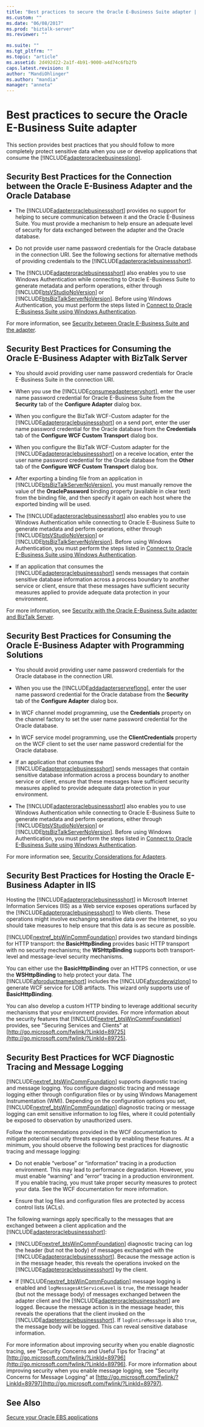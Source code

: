 ```yaml
---
title: "Best practices to secure the Oracle E-Business Suite adapter | Microsoft Docs"
ms.custom: ""
ms.date: "06/08/2017"
ms.prod: "biztalk-server"
ms.reviewer: ""

ms.suite: ""
ms.tgt_pltfrm: ""
ms.topic: "article"
ms.assetid: 2d492d22-2a1f-4b91-9000-a4d74c6fb2fb
caps.latest.revision: 8
author: "MandiOhlinger"
ms.author: "mandia"
manager: "anneta"
---
```

# Best practices to secure the Oracle E-Business Suite adapter
This section provides best practices that you should follow to more completely protect sensitive data when you use or develop applications that consume the [!INCLUDE[adapteroracleebusinesslong](../../includes/adapteroracleebusinesslong-md.md)].  
  
## Security Best Practices for the Connection between the Oracle E-Business Adapter and the Oracle Database  
  
-   The [!INCLUDE[adapteroraclebusinessshort](../../includes/adapteroraclebusinessshort-md.md)] provides no support for helping to secure communication between it and the Oracle E-Business Suite. You must provide a mechanism to help ensure an adequate level of security for data exchanged between the adapter and the Oracle database.  
  
-   Do not provide user name password credentials for the Oracle database in the connection URI. See the following sections for alternative methods of providing credentials to the [!INCLUDE[adapteroraclebusinessshort](../../includes/adapteroraclebusinessshort-md.md)].  
  
-   The [!INCLUDE[adapteroraclebusinessshort](../../includes/adapteroraclebusinessshort-md.md)] also enables you to use Windows Authentication while connecting to Oracle E-Business Suite to generate metadata and perform operations, either through [!INCLUDE[btsVStudioNoVersion](../../includes/btsvstudionoversion-md.md)] or [!INCLUDE[btsBizTalkServerNoVersion](../../includes/btsbiztalkservernoversion-md.md)]. Before using Windows Authentication, you must perform the steps listed in [Connect to Oracle E-Business Suite using Windows Authentication](../../adapters-and-accelerators/adapter-oracle-ebs/connect-to-oracle-e-business-suite-using-windows-authentication.md).  
  
 For more information, see [Security between Oracle E-Business Suite and the adapter](../../adapters-and-accelerators/adapter-oracle-ebs/security-between-oracle-e-business-suite-and-the-adapter.md).  
  
## Security Best Practices for Consuming the Oracle E-Business Adapter with BizTalk Server  
  
-   You should avoid providing user name password credentials for Oracle E-Business Suite in the connection URI.  
  
-   When you use the [!INCLUDE[consumeadapterservshort](../../includes/consumeadapterservshort-md.md)], enter the user name password credential for Oracle E-Business Suite from the **Security** tab of the **Configure Adapter** dialog box.  
  
-   When you configure the BizTalk WCF-Custom adapter for the [!INCLUDE[adapteroraclebusinessshort](../../includes/adapteroraclebusinessshort-md.md)] on a send port, enter the user name password credential for the Oracle database from the **Credentials** tab of the **Configure WCF Custom Transport** dialog box.  
  
-   When you configure the BizTalk WCF-Custom adapter for the [!INCLUDE[adapteroraclebusinessshort](../../includes/adapteroraclebusinessshort-md.md)] on a receive location, enter the user name password credential for the Oracle database from the **Other** tab of the **Configure WCF Custom Transport** dialog box.  
  
-   After exporting a binding file from an application in [!INCLUDE[btsBizTalkServerNoVersion](../../includes/btsbiztalkservernoversion-md.md)], you must manually remove the value of the **OraclePassword** binding property (available in clear text) from the binding file, and then specify it again on each host where the exported binding will be used.  
  
-   The [!INCLUDE[adapteroraclebusinessshort](../../includes/adapteroraclebusinessshort-md.md)] also enables you to use Windows Authentication while connecting to Oracle E-Business Suite to generate metadata and perform operations, either through [!INCLUDE[btsVStudioNoVersion](../../includes/btsvstudionoversion-md.md)] or [!INCLUDE[btsBizTalkServerNoVersion](../../includes/btsbiztalkservernoversion-md.md)]. Before using Windows Authentication, you must perform the steps listed in [Connect to Oracle E-Business Suite using Windows Authentication](../../adapters-and-accelerators/adapter-oracle-ebs/connect-to-oracle-e-business-suite-using-windows-authentication.md).  
  
-   If an application that consumes the [!INCLUDE[adapteroraclebusinessshort](../../includes/adapteroraclebusinessshort-md.md)] sends messages that contain sensitive database information across a process boundary to another service or client, ensure that these messages have sufficient security measures applied to provide adequate data protection in your environment.  
  
 For more information, see [Security with the Oracle E-Business Suite adapter and BizTalk Server](../../adapters-and-accelerators/adapter-oracle-ebs/security-with-the-oracle-e-business-suite-adapter-and-biztalk-server.md).  
  
## Security Best Practices for Consuming the Oracle E-Business Adapter with Programming Solutions  
  
-   You should avoid providing user name password credentials for the Oracle database in the connection URI.  
  
-   When you use the [!INCLUDE[addadapterservreflong](../../includes/addadapterservreflong-md.md)], enter the user name password credential for the Oracle database from the **Security** tab of the **Configure Adapter** dialog box.  
  
-   In WCF channel model programming, use the **Credentials** property on the channel factory to set the user name password credential for the Oracle database.  
  
-   In WCF service model programming, use the **ClientCredentials** property on the WCF client to set the user name password credential for the Oracle database.  
  
-   If an application that consumes the [!INCLUDE[adapteroraclebusinessshort](../../includes/adapteroraclebusinessshort-md.md)] sends messages that contain sensitive database information across a process boundary to another service or client, ensure that these messages have sufficient security measures applied to provide adequate data protection in your environment.  
  
-   The [!INCLUDE[adapteroraclebusinessshort](../../includes/adapteroraclebusinessshort-md.md)] also enables you to use Windows Authentication while connecting to Oracle E-Business Suite to generate metadata and perform operations, either through [!INCLUDE[btsVStudioNoVersion](../../includes/btsvstudionoversion-md.md)] or [!INCLUDE[btsBizTalkServerNoVersion](../../includes/btsbiztalkservernoversion-md.md)]. Before using Windows Authentication, you must perform the steps listed in [Connect to Oracle E-Business Suite using Windows Authentication](../../adapters-and-accelerators/adapter-oracle-ebs/connect-to-oracle-e-business-suite-using-windows-authentication.md).  
  
 For more information see, [Security Considerations for Adapters](../../core/security-considerations-for-adapters.md).  
  
## Security Best Practices for Hosting the Oracle E-Business Adapter in IIS  
 Hosting the [!INCLUDE[adapteroraclebusinessshort](../../includes/adapteroraclebusinessshort-md.md)] in Microsoft Internet Information Services (IIS) as a Web service exposes operations surfaced by the [!INCLUDE[adapteroraclebusinessshort](../../includes/adapteroraclebusinessshort-md.md)] to Web clients. These operations might involve exchanging sensitive data over the Internet, so you should take measures to help ensure that this data is as secure as possible.  
  
 [!INCLUDE[nextref_btsWinCommFoundation](../../includes/nextref-btswincommfoundation-md.md)] provides two standard bindings for HTTP transport: the **BasicHttpBinding** provides basic HTTP transport with no security mechanisms; the **WSHttpBinding** supports both transport-level and message-level security mechanisms.  
  
 You can either use the **BasicHttpBinding** over an HTTPS connection, or use the **WSHttpBinding** to help protect your data. The [!INCLUDE[afproductnameshort](../../includes/afproductnameshort-md.md)] includes the [!INCLUDE[afsvcdevwizlong](../../includes/afsvcdevwizlong-md.md)] to generate WCF service for LOB artifacts. This wizard only supports use of **BasicHttpBinding**.  
  
 You can also develop a custom HTTP binding to leverage additional security mechanisms that your environment provides. For more information about the security features that [!INCLUDE[nextref_btsWinCommFoundation](../../includes/nextref-btswincommfoundation-md.md)] provides, see "Securing Services and Clients" at [http://go.microsoft.com/fwlink/?LinkId=89725](http://go.microsoft.com/fwlink/?LinkId=89725).  
  
## Security Best Practices for WCF Diagnostic Tracing and Message Logging  
 [!INCLUDE[nextref_btsWinCommFoundation](../../includes/nextref-btswincommfoundation-md.md)] supports diagnostic tracing and message logging. You configure diagnostic tracing and message logging either through configuration files or by using Windows Management Instrumentation (WMI). Depending on the configuration options you set, [!INCLUDE[nextref_btsWinCommFoundation](../../includes/nextref-btswincommfoundation-md.md)] diagnostic tracing or message logging can emit sensitive information to log files, where it could potentially be exposed to observation by unauthorized users.  
  
 Follow the recommendations provided in the WCF documentation to mitigate potential security threats exposed by enabling these features. At a minimum, you should observe the following best practices for diagnostic tracing and message logging:  
  
-   Do not enable “verbose” or “information” tracing in a production environment. This may lead to performance degradation. However, you must enable “warning” and “error” tracing in a production environment. If you enable tracing, you must take proper security measures to protect your data. See the WCF documentation for more information.  
  
-   Ensure that log files and configuration files are protected by access control lists (ACLs).  
  
 The following warnings apply specifically to the messages that are exchanged between a client application and the [!INCLUDE[adapteroraclebusinessshort](../../includes/adapteroraclebusinessshort-md.md)]:  
  
-   [!INCLUDE[nextref_btsWinCommFoundation](../../includes/nextref-btswincommfoundation-md.md)] diagnostic tracing can log the header (but not the body) of messages exchanged with the [!INCLUDE[adapteroraclebusinessshort](../../includes/adapteroraclebusinessshort-md.md)]. Because the message action is in the message header, this reveals the operations invoked on the [!INCLUDE[adapteroraclebusinessshort](../../includes/adapteroraclebusinessshort-md.md)] by the client.  
  
-   If [!INCLUDE[nextref_btsWinCommFoundation](../../includes/nextref-btswincommfoundation-md.md)] message logging is enabled and `logMessagesAtServiceLevel` is `true`, the message header (but not the message body) of messages exchanged between the adapter client and the [!INCLUDE[adapteroraclebusinessshort](../../includes/adapteroraclebusinessshort-md.md)] are logged. Because the message action is in the message header, this reveals the operations that the client invoked on the [!INCLUDE[adapteroraclebusinessshort](../../includes/adapteroraclebusinessshort-md.md)]. If `logEntireMessage` is also `true`, the message body will be logged. This can reveal sensitive database information.  
  
 For more information about improving security when you enable diagnostic tracing, see "Security Concerns and Useful Tips for Tracing" at [http://go.microsoft.com/fwlink/?LinkId=89796](http://go.microsoft.com/fwlink/?LinkId=89796). For more information about improving security when you enable message logging, see "Security Concerns for Message Logging" at [http://go.microsoft.com/fwlink/?LinkId=89797](http://go.microsoft.com/fwlink/?LinkId=89797).  
  
## See Also  
 [Secure your Oracle EBS applications](secure-your-oracle-ebs-applications.md)